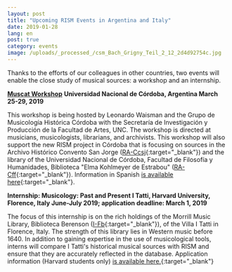 ```yaml
---
layout: post
title: "Upcoming RISM Events in Argentina and Italy"
date: 2019-01-28
lang: en
post: true
category: events
image: /uploads/_processed_/csm_Bach_Grigny_Teil_2_12_2d4d92754c.jpg
---
```



Thanks to the efforts of our colleagues in other countries, two events will enable the close study of musical sources: a workshop and an internship.

[**Muscat Workshop**](/community/muscat.html#c3432)
**Universidad Nacional de Córdoba, Argentina
March 25-29, 2019**

This workshop is being hosted by Leonardo Waisman and the Grupo de Musicología Histórica Córdoba with the Secretaría de Investigación y Producción de la Facultad de Artes, UNC. The workshop is directed at musicians, musicologists, librarians, and archivists. This workshop will also support the new RISM project in Córdoba that is focusing on sources in the Archivo Histórico Convento San Jorge ([RA-Ccsj](https://opac.rism.info/metaopac/perma.do?v=rism&q=-1%3d%22ks51001614%22&Language=en){:target="_blank"}) and the library of the Universidad Nacional de Córdoba, Facultad de Filosofía y Humanidades, Biblioteca "Elma Kohlmeyer de Estrabou" ([RA-Cff](https://opac.rism.info/metaopac/perma.do?v=rism&q=-1%3d%22ks51000008%22&Language=en){:target="_blank"}). Information in Spanish [is available here](http://artes.unc.edu.ar/primer-seminario-argentino-de-capacitacion-en-catalogacion-musical-con-muscat-rism/){:target="_blank"}.


**Internship: Musicology: Past and Present
I Tatti, Harvard University, Florence, Italy
June-July 2019; application deadline: March 1, 2019**

The focus of this internship is on the rich holdings of the Morrill Music Library, Biblioteca Berenson ([I-Fb](https://opac.rism.info/metaopac/perma.do;jsessionid=6A8D39A7A923D2A7A28903E0DEF1BC98.touch01?v=rism&q=-1%3d%22ks30004727%22&Language=en){:target="_blank"}), of the Villa I Tatti in Florence, Italy. The strength of this library lies in Western music before 1640. In addition to gaining expertise in the use of musicological tools, interns will compare I Tatti's historical musical sources with RISM and ensure that they are accurately reflected in the database. Application information (Harvard students only) [is available here.](https://itatti.harvard.edu/internships){:target="_blank"}





<script type="text/javascript">var switchTo5x=true;</script><script type="text/javascript" src="http://w.sharethis.com/button/buttons.js"></script><script type="text/javascript">stLight.options({publisher: "9b601438-1ce1-49d8-bfd7-9cff5df54c17", doNotHash: false, doNotCopy: false, hashAddressBar: false});</script>
